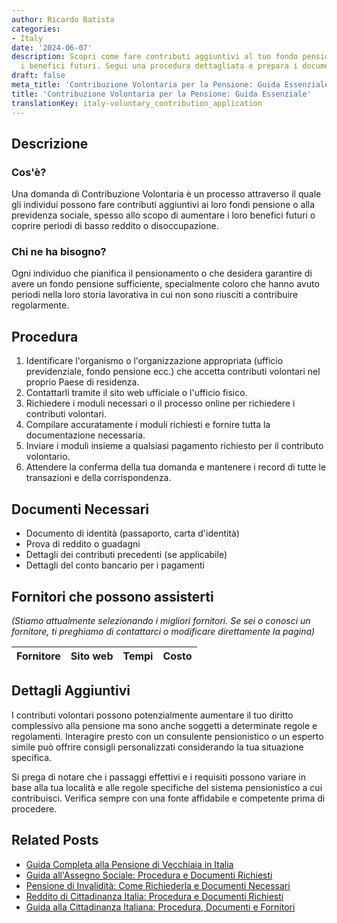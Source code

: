 ```yaml
---
author: Ricardo Batista
categories:
- Italy
date: '2024-06-07'
description: Scopri come fare contributi aggiuntivi al tuo fondo pensione per migliorare
  i benefici futuri. Segui una procedura dettagliata e prepara i documenti necessari.
draft: false
meta_title: 'Contribuzione Volontaria per la Pensione: Guida Essenziale'
title: 'Contribuzione Volontaria per la Pensione: Guida Essenziale'
translationKey: italy-voluntary_contribution_application
---
```



## Descrizione
### Cos'è?
Una domanda di Contribuzione Volontaria è un processo attraverso il quale gli individui possono fare contributi aggiuntivi ai loro fondi pensione o alla previdenza sociale, spesso allo scopo di aumentare i loro benefici futuri o coprire periodi di basso reddito o disoccupazione.

### Chi ne ha bisogno?
Ogni individuo che pianifica il pensionamento o che desidera garantire di avere un fondo pensione sufficiente, specialmente coloro che hanno avuto periodi nella loro storia lavorativa in cui non sono riusciti a contribuire regolarmente.

## Procedura
1. Identificare l'organismo o l'organizzazione appropriata (ufficio previdenziale, fondo pensione ecc.) che accetta contributi volontari nel proprio Paese di residenza.
2. Contattarli tramite il sito web ufficiale o l'ufficio fisico.
3. Richiedere i moduli necessari o il processo online per richiedere i contributi volontari.
4. Compilare accuratamente i moduli richiesti e fornire tutta la documentazione necessaria.
5. Inviare i moduli insieme a qualsiasi pagamento richiesto per il contributo volontario.
6. Attendere la conferma della tua domanda e mantenere i record di tutte le transazioni e della corrispondenza.

## Documenti Necessari
- Documento di identità (passaporto, carta d'identità)
- Prova di reddito o guadagni
- Dettagli dei contributi precedenti (se applicabile)
- Dettagli del conto bancario per i pagamenti

## Fornitori che possono assisterti
_(Stiamo attualmente selezionando i migliori fornitori. Se sei o conosci un fornitore, ti preghiamo di contattarci o modificare direttamente la pagina)_

| Fornitore       |     Sito web    |     Tempi        |       Costo      |
| --------------- | --------------- |  :-------------: | :-------------: |

## Dettagli Aggiuntivi
I contributi volontari possono potenzialmente aumentare il tuo diritto complessivo alla pensione ma sono anche soggetti a determinate regole e regolamenti. Interagire presto con un consulente pensionistico o un esperto simile può offrire consigli personalizzati considerando la tua situazione specifica.

Si prega di notare che i passaggi effettivi e i requisiti possono variare in base alla tua località e alle regole specifiche del sistema pensionistico a cui contribuisci. Verifica sempre con una fonte affidabile e competente prima di procedere.


## Related Posts

- [Guida Completa alla Pensione di Vecchiaia in Italia](https://tramitit.com/it/guides/italy/domanda_di_pensione_di_vecchiaia/)
- [Guida all'Assegno Sociale: Procedura e Documenti Richiesti](https://tramitit.com/it/guides/italy/domanda_di_assegno_sociale/)
- [Pensione di Invalidità: Come Richiederla e Documenti Necessari](https://tramitit.com/it/guides/italy/domanda_di_pensione_di_invalidita/)
- [Reddito di Cittadinanza Italia: Procedura e Documenti Richiesti](https://tramitit.com/it/guides/italy/domanda_di_sostegno_al_reddito/)
- [Guida alla Cittadinanza Italiana: Procedura, Documenti e Fornitori](https://tramitit.com/it/guides/italy/richiesta_di_cittadinanza_italiana/)